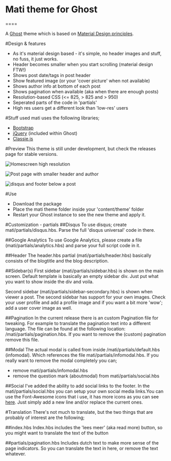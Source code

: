 # Mati theme for Ghost
====

A [Ghost](http://github.com/tryghost/ghost/) theme which is based on [Material Design principles](http://www.google.com/design/spec/what-is-material/environment.html).

#Design & features
- As it's material design based - it's simple, no header images and stuff, no fuss, it just works.
- Header becomes smaller when you start scrolling (material design FTW!)
- Shows post date/tags in post header
- Show featured image (or your 'cover picture' when not available)
- Shows author info at bottom of each post
- Shows pagination when available (aka when there are enough posts)
- Resolution-based CSS (<= 825, > 825  and > 950)
- Seperated parts of the code in 'partials'
- High res users get a different look than 'low-res' users

#Stuff used
mati uses the following libraries;
- [Bootstrap](https://github.com/twbs/bootstrap)
- [jQuery](https://github.com/jquery/jquery) (included within Ghost)
- [Classie.js](https://github.com/desandro/classie)

#Preview
This theme is still under development, but check the releases page for stable versions.

![Homescreen high resolution](http://img.photobucket.com/albums/v385/hxkclan/github/Mati%20for%20Ghost/Screenshot%20from%202015-05-20%2002-28-19.png)

![Post page with smaller header and author](http://img.photobucket.com/albums/v385/hxkclan/github/Mati%20for%20Ghost/Screenshot%20from%202015-05-20%2002-28-38.png)

![disqus and footer below a post](http://img.photobucket.com/albums/v385/hxkclan/github/Mati%20for%20Ghost/Screenshot%20from%202015-05-20%2002-28-50.png)

#Use
- Download the package
- Place the mati theme folder inside your 'content/theme' folder
- Restart your Ghost instance to see the new theme and apply it.

#Customization - partials
##Disqus
To use disqus; create mati/partials/disqus.hbs. Parse the full 'disqus universal' code in there.

##Google Analytics
To use Google Analytics, please create a file (mati/partials/analytics.hbs) and parse your full script code in it.

##Header
The header.hbs partial (mati/partials/header.hbs) basically consists of the blogtitle and the blog description. 

##Sidebar(s)
First sidebar (mati/partials/sidebar.hbs) is shown on the main screen. Default template is basically an empty sidebar div. Just put what you want to show inside the div and voila. 

Second sidebar (mati/partials/sidebar-secondary.hbs) is shown when viewer a post. The second sidebar has support for your own images. Check your user profile and add a profile image and if you want a bit more 'wow'; add a user cover image as well.

##Pagination
In the current release there is an custom Pagination file for tweaking. For example to translate the pagination text into a different language. The file can be found at the following location: /mati/partials/pagination.hbs. If you want to remove the (custom) pagination remove this file.

##Modal
The actual modal is called from inside /mati/partials/default.hbs (infomodal). Which references the file mati/partials/infomodal.hbs. If you really want to remove the modal completely you can;
- remove mati/partials/infomodal.hbs
- remove the question mark (aboutmodal) from mati/partials/social.hbs

##Social
I've added the ability to add social links to the footer. In the mati/partials/social.hbs you can setup your own social media links.You can use the Font-Awesome icons that i use, it has more icons as you can see [here](http://fortawesome.github.io/Font-Awesome/icons/). Just simply add a new line and/or replace the current ones. 

#Translation
There's not much to translate, but the two things that are probably of interest are the following;

##index.hbs
Index.hbs includes the 'lees meer' (aka read more) button, so you might want to translate the text of the button

##partials/pagination.hbs
Includes dutch text to make more sense of the page indicators. So you can translate the text in here, or remove the text whatever.
